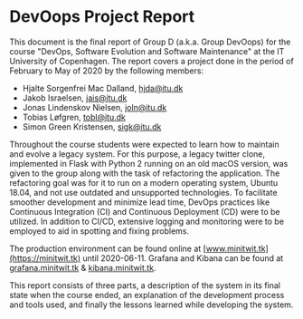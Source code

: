 # DevOops Project Report

This document is the final report of Group D (a.k.a. Group DevOops) for the course "DevOps, Software Evolution and Software Maintenance" at the IT University of Copenhagen. The report covers a project done in the period of February to May of 2020 by the following members:

- Hjalte Sorgenfrei Mac Dalland, hjda@itu.dk
- Jakob Israelsen, jais@itu.dk
- Jonas Lindenskov Nielsen, joln@itu.dk
- Tobias Løfgren, tobl@itu.dk
- Simon Green Kristensen, sigk@itu.dk

Throughout the course students were expected to learn how to maintain and evolve a legacy system.
For this purpose, a legacy twitter clone, implemented in Flask with Python 2 running on an old macOS version, was given to the group along with the task of refactoring the application.
The refactoring goal was for it to run on a modern operating system, Ubuntu 18.04, and not use outdated and unsupported technologies. To facilitate smoother development and minimize lead time, DevOps practices like Continuous Integration (CI) and Continuous Deployment (CD) were to be utilized. In addition to CI/CD, extensive logging and monitoring were to be employed to aid in spotting and fixing problems.

The production environment can be found online at [www.minitwit.tk](https://minitwit.tk) until 2020-06-11. Grafana and Kibana can be found at [grafana.minitwit.tk](https://grafana.minitwit.tk) & [kibana.minitwit.tk](https://kibana.minitwit.tk).

This report consists of three parts, a description of the system in its final state when the course ended, an explanation of the development process and tools used, and finally the lessons learned while developing the system.
